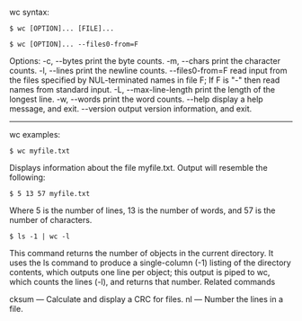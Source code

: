 wc syntax:

```shell
$ wc [OPTION]... [FILE]...
```

```shell
$ wc [OPTION]... --files0-from=F
```

Options:
-c, --bytes	print the byte counts.
-m, --chars	print the character counts.
-l, --lines	print the newline counts.
--files0-from=F	read input from the files specified by NUL-terminated names in file F; If F is "-" then read names from standard input.
-L, --max-line-length	print the length of the longest line.
-w, --words	print the word counts.
--help	display a help message, and exit.
--version	output version information, and exit.

---------------------------

wc examples:

```shell
$ wc myfile.txt
```

Displays information about the file myfile.txt. Output will resemble the following:
```shell
$ 5 13 57 myfile.txt
```

Where 5 is the number of lines, 13 is the number of words, and 57 is the number of characters.

```shell
$ ls -1 | wc -l
```

This command returns the number of objects in the current directory. It uses the ls command to produce a single-column (-1) listing of the directory contents, which outputs one line per object; this output is piped to wc, which counts the lines (-l), and returns that number.
Related commands

cksum — Calculate and display a CRC for files.
nl — Number the lines in a file.